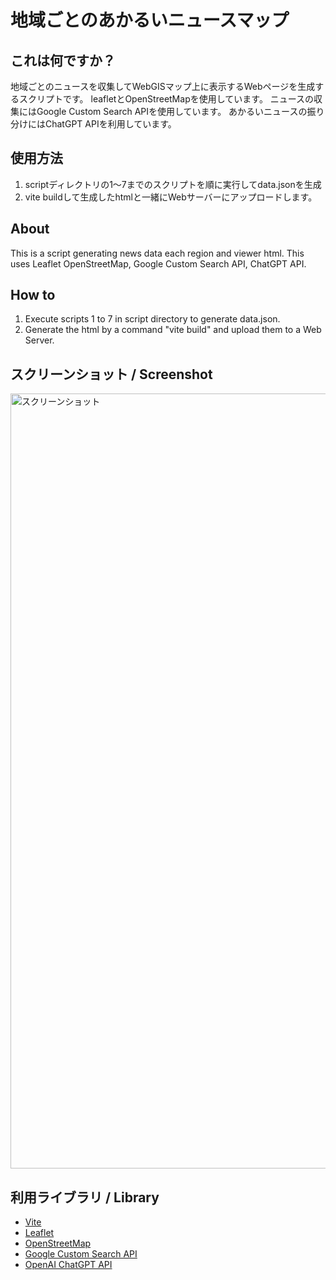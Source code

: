 # 地域ごとのあかるいニュースマップ

## これは何ですか？

地域ごとのニュースを収集してWebGISマップ上に表示するWebページを生成するスクリプトです。
leafletとOpenStreetMapを使用しています。
ニュースの収集にはGoogle Custom Search APIを使用しています。
あかるいニュースの振り分けにはChatGPT APIを利用しています。

## 使用方法

1. scriptディレクトリの1〜7までのスクリプトを順に実行してdata.jsonを生成
2. vite buildして生成したhtmlと一緒にWebサーバーにアップロードします。

## About

This is a script generating news data each region and viewer html.
This uses Leaflet OpenStreetMap, Google Custom Search API, ChatGPT API.

## How to

1. Execute scripts 1 to 7 in script directory to generate data.json.
2. Generate the html by a command "vite build" and upload them to a Web Server.

## スクリーンショット / Screenshot

<img width="1240" alt="スクリーンショット" src="https://github.com/user-attachments/assets/afc91c26-b333-45b8-bd34-2d038c9882c5">

## 利用ライブラリ / Library

- [Vite](https://vite.dev)
- [Leaflet](https://leafletjs.com)
- [OpenStreetMap](https://www.openstreetmap.org/#map=5/35.59/134.38)
- [Google Custom Search API](https://developers.google.com/custom-search/v1/overview?hl=ja)
- [OpenAI ChatGPT API](https://platform.openai.com/docs/api-reference/introduction)
